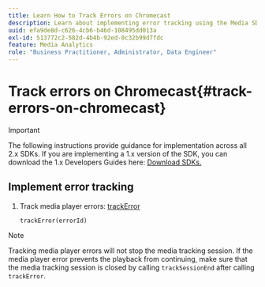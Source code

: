 ```yaml
---
title: Learn How to Track Errors on Chromecast
description: Learn about implementing error tracking using the Media SDK on Chromecast.
uuid: efa9de8d-c626-4cb6-b46d-108495dd013a
exl-id: 513772c2-582d-4b4b-92ed-0c32b99d7fdc
feature: Media Analytics
role: "Business Practitioner, Administrator, Data Engineer"
---
```

# Track errors on Chromecast{#track-errors-on-chromecast}

>[!IMPORTANT]
>
>The following instructions provide guidance for implementation across all 2.x SDKs. If you are implementing a 1.x version of the SDK, you can download the 1.x Developers Guides here: [Download SDKs.](/help/sdk-implement/download-sdks.md)

## Implement error tracking

1. Track media player errors: [trackError](https://adobe-marketing-cloud.github.io/media-sdks/reference/chromecast/ADBMobile.media.html#.trackError)

    ```
    trackError(errorId)
    ```

>[!NOTE]
>
>Tracking media player errors will not stop the media tracking session. If the media player error prevents the playback from continuing, make sure that the media tracking session is closed by calling `trackSessionEnd` after calling `trackError`.
